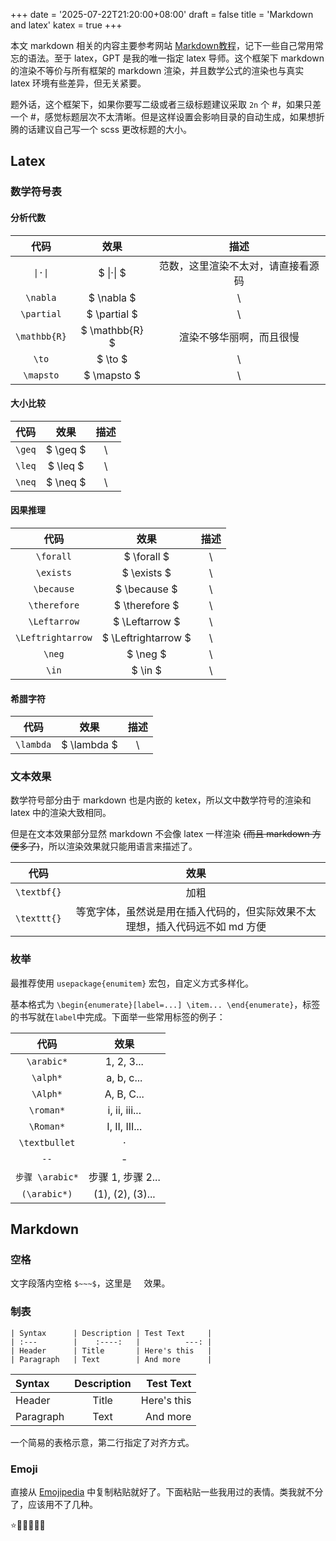 +++
date = '2025-07-22T21:20:00+08:00'
draft = false
title = 'Markdown and latex'
katex = true
+++

本文 markdown 相关的内容主要参考网站 [Markdown教程](https://markdown.com.cn/)，记下一些自己常用常忘的语法。至于 latex，GPT 是我的唯一指定 latex 导师。这个框架下 markdown 的渲染不等价与所有框架的 markdown 渲染，并且数学公式的渲染也与真实 latex 环境有些差异，但无关紧要。

题外话，这个框架下，如果你要写二级或者三级标题建议采取 ```2n``` 个 \#，如果只差一个 \#，感觉标题层次不太清晰。但是这样设置会影响目录的自动生成，如果想折腾的话建议自己写一个 scss 更改标题的大小。

## Latex

### 数学符号表

#### 分析代数

| 代码 | 效果 | 描述 |
| :---: | :---: | :---: |
| ```\|·\|``` | $ \|·\| $ | 范数，这里渲染不太对，请直接看源码 |
| ```\nabla``` | $ \nabla $ | \ |
| ```\partial``` | $ \partial $ | \ |
| ```\mathbb{R}``` | $ \mathbb{R} $ | 渲染不够华丽啊，而且很慢 |
| ```\to``` | $ \to $ | \ |
| ```\mapsto``` | $ \mapsto $ | \ |

#### 大小比较

| 代码 | 效果 | 描述 |
| :---: | :---: | :---: |
| ```\geq``` | $ \geq $ | \ |
| ```\leq``` | $ \leq $ | \ |
| ```\neq``` | $ \neq $ | \ |

#### 因果推理

| 代码 | 效果 | 描述 |
| :---: | :---: | :---: |
| ```\forall``` | $ \forall $ | \ |
| ```\exists``` | $ \exists $ | \ |
| ```\because``` | $ \because $ | \ |
| ```\therefore``` | $ \therefore $ | \ |
| ```\Leftarrow``` | $ \Leftarrow $ | \ |
| ```\Leftrightarrow``` | $ \Leftrightarrow $ | \ |
| ```\neg``` | $ \neg $ | \ |
| ```\in``` | $ \in $ | \ |

#### 希腊字符

| 代码 | 效果 | 描述 |
| :---: | :---: | :---: |
| ```\lambda``` | $ \lambda $ | \ |

### 文本效果

数学符号部分由于 markdown 也是内嵌的 ketex，所以文中数学符号的渲染和 latex 中的渲染大致相同。

但是在文本效果部分显然 markdown 不会像 latex 一样渲染 ~~(而且 markdown 方便多了)~~，所以渲染效果就只能用语言来描述了。

| 代码 | 效果 |
| :---: | :---: |
| ```\textbf{}``` | 加粗 |
| ```\texttt{}``` | 等宽字体，虽然说是用在插入代码的，但实际效果不太理想，插入代码远不如 md 方便 |

### 枚举

最推荐使用 ```usepackage{enumitem}``` 宏包，自定义方式多样化。

基本格式为 ```\begin{enumerate}[label=...] \item... \end{enumerate}```，标签的书写就在```label```中完成。下面举一些常用标签的例子：

| 代码 | 效果 |
| :---: | :---: |
| ```\arabic*``` | 1, 2, 3... |
| ```\alph*``` | a, b, c... |
| ```\Alph*``` | A, B, C... |
| ```\roman*``` | i, ii, iii... |
| ```\Roman*``` | I, II, III... |
| ```\textbullet``` | · |
| ```--``` | - |
| ```步骤 \arabic*``` | 步骤 1, 步骤 2... |
| ```(\arabic*)``` | (1), (2), (3)... |

## Markdown

### 空格

文字段落内空格 ```$~~~$```，这里是 $~~~$ 效果。

### 制表

```
| Syntax      | Description | Test Text     |
| :---        |    :----:   |          ---: |
| Header      | Title       | Here's this   |
| Paragraph   | Text        | And more      |
```

| Syntax      | Description | Test Text     |
| :---        |    :----:   |          ---: |
| Header      | Title       | Here's this   |
| Paragraph   | Text        | And more      |

一个简易的表格示意，第二行指定了对齐方式。

### Emoji

直接从 [Emojipedia](https://emojipedia.org/) 中复制粘贴就好了。下面粘贴一些我用过的表情。类我就不分了，应该用不了几种。

⭐🥰😅🙃😋😭